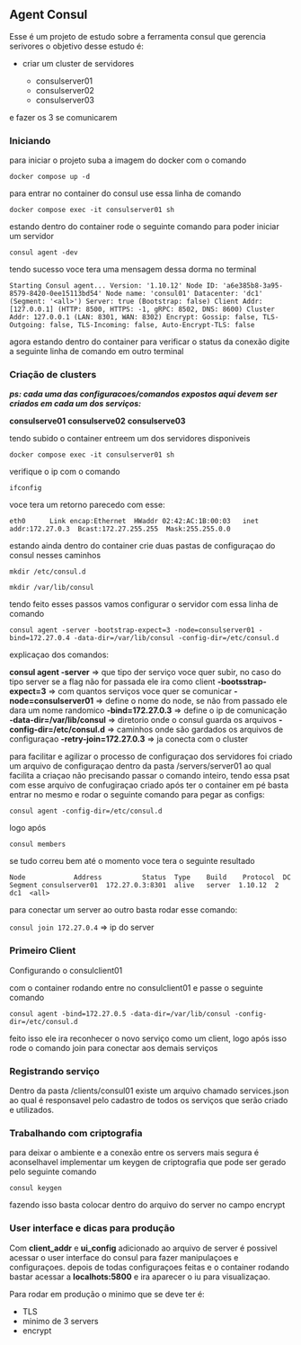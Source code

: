 ## Agent Consul
Esse é um projeto de estudo sobre a ferramenta consul que gerencia serivores
o objetivo desse estudo é: 

- criar um cluster de servidores

  - consulserver01
  - consulserver02
  - consulserver03

e fazer os 3 se comunicarem

### Iniciando
para iniciar o projeto suba a imagem do docker com o comando

``docker compose up -d``

para entrar no container do consul use essa linha de comando

``docker compose exec -it consulserver01 sh``

estando dentro do container rode o seguinte comando para poder iniciar um servidor 

``consul agent -dev``

tendo sucesso voce tera uma mensagem dessa dorma no terminal

``Starting Consul agent...
           Version: '1.10.12'
           Node ID: 'a6e385b8-3a95-8579-8420-0ee15113bd54'
         Node name: 'consul01'
        Datacenter: 'dc1' (Segment: '<all>')
            Server: true (Bootstrap: false)
       Client Addr: [127.0.0.1] (HTTP: 8500, HTTPS: -1, gRPC: 8502, DNS: 8600)
      Cluster Addr: 127.0.0.1 (LAN: 8301, WAN: 8302)
           Encrypt: Gossip: false, TLS-Outgoing: false, TLS-Incoming: false, Auto-Encrypt-TLS: false``

agora estando dentro do container para verificar o status da conexão digite a seguinte linha de comando em outro terminal 

### Criação de clusters
***ps: cada uma das configuracoes/comandos expostos aqui devem ser criados em cada um dos serviços:***

**consulserve01**
**consulserve02**
**consulserve03**

tendo subido o container entreem um dos servidores disponiveis

``docker compose exec -it consulserver01 sh``

verifique o ip com o comando 

``ifconfig``

voce tera um retorno parecedo com esse:

``eth0      Link encap:Ethernet  HWaddr 02:42:AC:1B:00:03  
          inet addr:172.27.0.3  Bcast:172.27.255.255  Mask:255.255.0.0``

estando ainda dentro do container crie duas pastas de configuraçao do consul nesses caminhos

``mkdir /etc/consul.d``

``mkdir /var/lib/consul``

tendo  feito esses passos vamos configurar o servidor
com essa linha de comando

``consul agent -server -bootstrap-expect=3 -node=consulserver01 -bind=172.27.0.4 -data-dir=/var/lib/consul -config-dir=/etc/consul.d``

explicaçao dos comandos:

**consul agent -server** => que tipo der serviço voce quer subir, no caso do tipo server se a flag não for passada ele ira como client
**-bootsstrap-expect=3** => com quantos serviços voce quer se comunicar
**-node=consulserver01** =>  define o nome do node, se não from passado ele dara um nome randomico
**-bind=172.27.0.3** => define o ip de comunicação
**-data-dir=/var/lib/consul** => diretorio onde o consul guarda os arquivos
**-config-dir=/etc/consul.d** =>  caminhos onde são gardados os arquivos de configuraçao
**-retry-join=172.27.0.3** => ja conecta com o cluster 

para facilitar e agilizar o processo de configuraçao dos servidores foi criado um arquivo de configuraçao dentro da pasta /servers/server01 ao qual facilita a criaçao não precisando passar o comando inteiro, tendo essa  psat com esse arquivo de confugiraçao criado após ter o container em pé basta entrar no mesmo e rodar o seguinte comando para pegar as configs:

``consul agent -config-dir=/etc/consul.d``

logo após

``consul members``

se tudo correu bem até o momento voce tera o seguinte resultado 

``Node            Address          Status  Type    Build    Protocol  DC   Segment
consulserver01  172.27.0.3:8301  alive   server  1.10.12  2         dc1  <all>``

para conectar um server ao outro basta rodar esse comando:

``consul join 172.27.0.4`` => ip do server

### Primeiro Client

Configurando o consulclient01

com o container rodando entre no consulclient01 e passe o seguinte comando 

``consul agent -bind=172.27.0.5 -data-dir=/var/lib/consul -config-dir=/etc/consul.d``

feito isso ele ira reconhecer o novo serviço como um client, logo após isso rode o comando join para conectar aos demais serviços

### Registrando serviço

Dentro da pasta /clients/consul01 existe um arquivo chamado services.json ao qual é responsavel pelo cadastro de todos os serviços que serão criado e utilizados.

### Trabalhando com criptografia

 para deixar o ambiente e a conexão entre os servers mais segura é aconselhavel implementar um keygen de criptografia que pode ser gerado pelo seguinte comando 

 ``consul keygen``

 fazendo isso basta colocar dentro do arquivo do server no campo encrypt

### User interface e dicas para produção

Com **client_addr** e  **ui_config** adicionado ao arquivo de server é possivel acessar o user interface do consul para fazer manipulaçoes e configuraçoes.
depois de todas configuraçoes feitas e o container rodando bastar acessar a **localhots:5800** e ira aparecer o iu para visualizaçao.

Para rodar em produção o minimo que se deve ter é:

  - TLS
  - minimo de 3 servers
  - encrypt